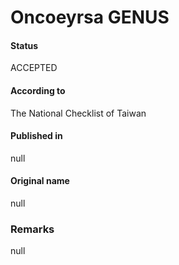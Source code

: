 # Oncoeyrsa GENUS

#### Status
ACCEPTED

#### According to
The National Checklist of Taiwan

#### Published in
null

#### Original name
null

### Remarks
null